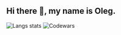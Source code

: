 ## Hi there 👋, my name is Oleg.

![Langs stats](https://github-readme-stats.vercel.app/api/top-langs/?username=Legabog&layout=compact)
![Codewars](https://github.r2v.ch/codewars?user=Legabog&stroke=COLOR)
<!--
**Legabog/Legabog** is a ✨ _special_ ✨ repository because its `README.md` (this file) appears on your GitHub profile.
